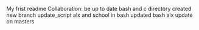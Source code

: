 My frist readme
Collaboration: be up to date
bash and c directory created
new branch update_script
alx and school in bash updated
bash alx update on masters
